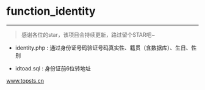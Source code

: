 # function_identity
---

> 感谢各位的star，该项目会持续更新，路过留个STAR吧~

- identity.php : 通过身份证号码验证号码真实性、籍贯（含数据库）、生日、性别

- idtoad.sql : 身份证前6位转地址

www.topsts.cn
